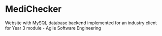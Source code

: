 # MediChecker
Website with MySQL database backend implemented for an industry client for Year 3 module - Agile Software Engineering
